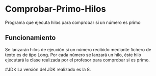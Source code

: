 # Comprobar-Primo-Hilos
Programa que ejecuta hilos para comprobar si un número es primo

## Funcionamiento
Se lanzarán hilos de ejeución si un número recibido mediante fichero de texto es de tipo Long.
Por cada número se lanzará un hilo, éste hilo ejecutará la clase realizada por el profesor para comprobar si es primo.

#JDK
La versión del JDK realizado es la 8.
